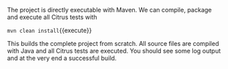 The project is directly executable with Maven. We can compile, package and execute all Citrus tests with

`mvn clean install`{{execute}}

This builds the complete project from scratch. All source files are compiled with Java and all Citrus tests are executed. You should
see some log output and at the very end a successful build.